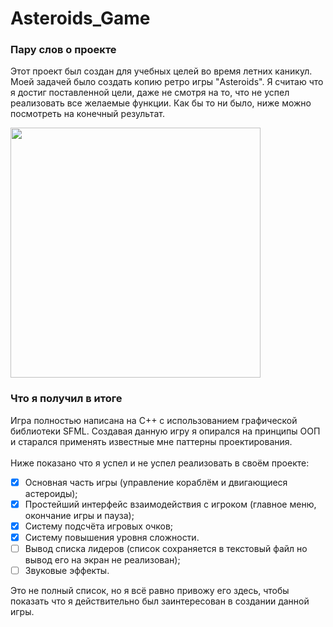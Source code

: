 # Asteroids_Game

### Пару слов о проекте
Этот проект был создан для учебных целей во время летних каникул. Моей задачей было создать копию ретро игры "Asteroids". Я считаю что я достиг поставленной цели, даже не смотря на то, что не успел реализовать все желаемые функции. Как бы то ни было, ниже можно посмотреть на конечный результат.

<img width="400" height="400" src="https://user-images.githubusercontent.com/72689234/199842379-250b6b1c-ab60-455b-aa63-7e28609776a7.gif">

### Что я получил в итоге
Игра полностью написана на С++ с использованием графической библиотеки SFML. Создавая данную игру я опирался на принципы ООП и старался применять известные мне паттерны проектирования.  
\
Ниже показано что я успел и не успел реализовать в своём проекте:
- [x] Основная часть игры (управление кораблём и двигающиеся астероиды);
- [x] Простейший интерфейс взаимодействия с игроком (главное меню, окончание игры и пауза);
- [x] Систему подсчёта игровых очков;
- [x] Систему повышения уровня сложности.  
- [ ] Вывод списка лидеров (список сохраняется в текстовый файл но вывод его на экран не реализован);
- [ ] Звуковые эффекты.

Это не полный список, но я всё равно привожу его здесь, чтобы показать что я действительно был заинтересован в создании данной игры. 



